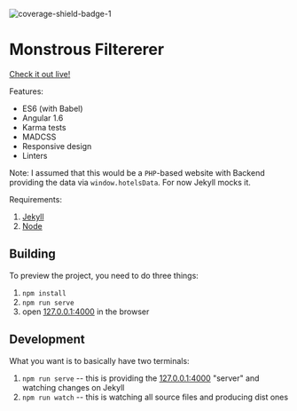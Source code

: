 ![coverage-shield-badge-1](https://img.shields.io/badge/coverage-51.74%25-red.svg)

# Monstrous Filtererer

[Check it out live!](https://github.com/smutnyleszek/monstrous-filtererer)

Features:

- ES6 (with Babel)
- Angular 1.6
- Karma tests
- MADCSS
- Responsive design
- Linters

Note: I assumed that this would be a `PHP`-based website with Backend providing the data via `window.hotelsData`. For now Jekyll mocks it.

Requirements:

1. [Jekyll](http://jekyllrb.com/)
2. [Node](https://nodejs.org)

## Building

To preview the project, you need to do three things:

1. `npm install`
2. `npm run serve`
3. open [127.0.0.1:4000](http://127.0.0.1:4000/) in the browser

## Development

What you want is to basically have two terminals:

1. `npm run serve` -- this is providing the [127.0.0.1:4000](http://127.0.0.1:4000/) "server" and watching changes on Jekyll
2. `npm run watch` -- this is watching all source files and producing dist ones
